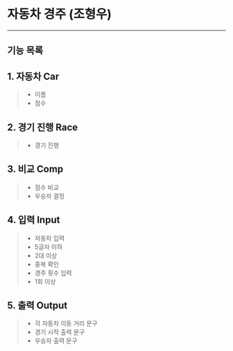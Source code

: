 # 자동차 경주 (조형우)

---

## 기능 목록

## 1. 자동차 Car
>- 이름
>- 점수

## 2. 경기 진행 Race
>- 경기 진행
   
## 3. 비교 Comp
>- 점수 비교
>- 우승자 결정
   
## 4. 입력 Input
>- 자동차 입력
>  - 5글자 이하
>  - 2대 이상
>  - 중복 확인
>- 경주 횟수 입력
>  - 1회 이상

## 5. 출력 Output
>- 각 자동차 이동 거리 문구
>- 경기 시작 출력 문구
>- 우승자 출력 문구


